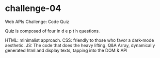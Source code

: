 # challenge-04
Web APIs Challenge: Code Quiz

Quiz is composed of four in d e p t h questions.

HTML: minimalist approach.
CSS: friendly to those who favor a dark-mode aesthetic.
JS: The code that does the heavy lifting. Q&A Array, dynamically generated html and display texts, tapping into the DOM & API


<!--AS A coding boot camp student
I WANT to take a timed quiz on JavaScript fundamentals that stores high scores
SO THAT I can gauge my progress compared to my peers

GIVEN I am taking a code quiz
WHEN I click the start button
THEN a timer starts and I am presented with a question
WHEN I answer a question
THEN I am presented with another question
WHEN I answer a question incorrectly
THEN time is subtracted from the clock
WHEN all questions are answered or the timer reaches 0
THEN the game is over
WHEN the game is over
THEN I can save my initials and score-->